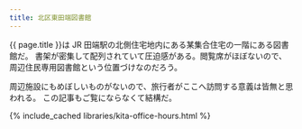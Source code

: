 ```yaml
---
title: 北区東田端図書館
---
```


{{ page.title }}は JR 田端駅の北側住宅地内にある某集合住宅の一階にある図書館だ。
書架が密集して配列されていて圧迫感がある。閲覧席がほぼないので、周辺住民専用図書館という位置づけなのだろう。

周辺施設にもめぼしいものがないので、旅行者がここへ訪問する意義は皆無と思われる。
この記事もご覧にならなくて結構だ。

{% include_cached libraries/kita-office-hours.html %}
